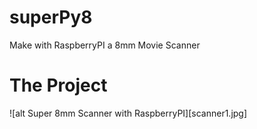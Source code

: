 superPy8
========

Make with RaspberryPI a 8mm Movie Scanner 


The Project
===========
![alt Super 8mm Scanner with RaspberryPI][scanner1.jpg]

